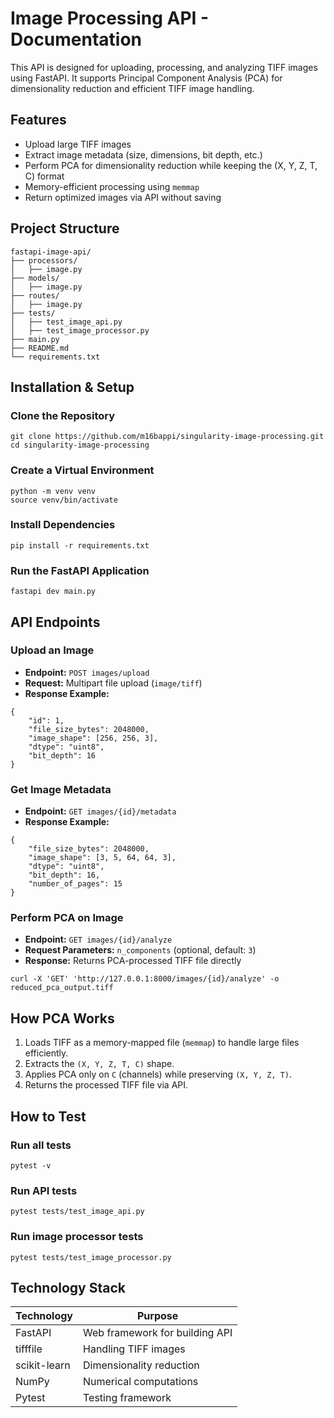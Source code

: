 # Image Processing API - Documentation

This API is designed for uploading, processing, and analyzing TIFF images using FastAPI. It supports Principal Component Analysis (PCA) for dimensionality reduction and efficient TIFF image handling.

## Features
- Upload large TIFF images
- Extract image metadata (size, dimensions, bit depth, etc.)
- Perform PCA for dimensionality reduction while keeping the (X, Y, Z, T, C) format
- Memory-efficient processing using `memmap`
- Return optimized images via API without saving

## Project Structure
```
fastapi-image-api/
├── processors/ 
│   ├── image.py      
├── models/            
│   ├── image.py      
├── routes/            
│   ├── image.py      
├── tests/             
│   ├── test_image_api.py      
│   ├── test_image_processor.py 
├── main.py            
├── README.md         
└── requirements.txt
```

## Installation & Setup

### Clone the Repository
```
git clone https://github.com/m16bappi/singularity-image-processing.git
cd singularity-image-processing
```

### Create a Virtual Environment
```
python -m venv venv
source venv/bin/activate
```

### Install Dependencies
```
pip install -r requirements.txt
```

### Run the FastAPI Application
```
fastapi dev main.py
```

## API Endpoints

### Upload an Image
- **Endpoint:** `POST images/upload`
- **Request:** Multipart file upload (`image/tiff`)
- **Response Example:**
```
{
    "id": 1,
    "file_size_bytes": 2048000,
    "image_shape": [256, 256, 3],
    "dtype": "uint8",
    "bit_depth": 16
}
```

### Get Image Metadata
- **Endpoint:** `GET images/{id}/metadata`
- **Response Example:**
```
{
    "file_size_bytes": 2048000,
    "image_shape": [3, 5, 64, 64, 3],
    "dtype": "uint8",
    "bit_depth": 16,
    "number_of_pages": 15
}
```

### Perform PCA on Image
- **Endpoint:** `GET images/{id}/analyze`
- **Request Parameters:** `n_components` (optional, default: `3`)
- **Response:** Returns PCA-processed TIFF file directly
```
curl -X 'GET' 'http://127.0.0.1:8000/images/{id}/analyze' -o reduced_pca_output.tiff
```

## How PCA Works
1. Loads TIFF as a memory-mapped file (`memmap`) to handle large files efficiently.
2. Extracts the `(X, Y, Z, T, C)` shape.
3. Applies PCA only on `C` (channels) while preserving `(X, Y, Z, T)`.
4. Returns the processed TIFF file via API.

## How to Test

### Run all tests
```
pytest -v
```

### Run API tests
```
pytest tests/test_image_api.py
```

### Run image processor tests
```
pytest tests/test_image_processor.py
```

## Technology Stack
| Technology       | Purpose                         |
|-----------------|---------------------------------|
| FastAPI         | Web framework for building API |
| tifffile        | Handling TIFF images          |
| scikit-learn    | Dimensionality reduction       |
| NumPy           | Numerical computations        |
| Pytest          | Testing framework             |
